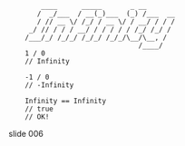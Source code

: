             ____      _____       _ __
           /  _/___  / __(_)___  (_) /___  __
           / // __ \/ /_/ / __ \/ / __/ / / /
         _/ // / / / __/ / / / / / /_/ /_/ /
        /___/_/ /_/_/ /_/_/ /_/_/\__/\__, /
                                    /____/
        1 / 0
        // Infinity

        -1 / 0
        // -Infinity

        Infinity == Infinity
        // true
        // OK!
















































































slide 006

